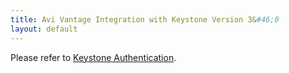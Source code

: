 ```yaml
---
title: Avi Vantage Integration with Keystone Version 3&#46;0
layout: default
---
```

Please refer to <a href="/docs/16.3/keystone-authentication/#avi-keystone-integration">Keystone Authentication</a>.
